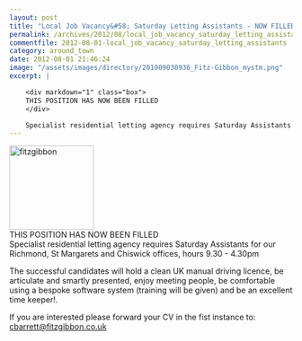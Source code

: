 ```yaml
---
layout: post
title: "Local Job Vacancy&#58; Saturday Letting Assistants - NOW FILLED"
permalink: /archives/2012/08/local_job_vacancy_saturday_letting_assistants.html
commentfile: 2012-08-01-local_job_vacancy_saturday_letting_assistants
category: around_town
date: 2012-08-01 21:46:24
image: "/assets/images/directory/201009030936_Fitz-Gibbon_mystm.png"
excerpt: |

    <div markdown="1" class="box">
    THIS POSITION HAS NOW BEEN FILLED
    </div>

    Specialist residential letting agency requires Saturday Assistants for our Richmond, St Margarets and Chiswick offices, hours 9.30 - 4.30pm
---
```


<img src="/assets/images/directory/201009030936_Fitz-Gibbon_mystm.png"  class="photo right" width="150" alt="fitzgibbon" />

<div markdown="1" class="box">
THIS POSITION HAS NOW BEEN FILLED

</div>
Specialist residential letting agency requires Saturday Assistants for our Richmond, St Margarets and Chiswick offices, hours 9.30 - 4.30pm

The successful candidates will hold a clean UK manual driving licence, be articulate and smartly presented, enjoy meeting people, be comfortable using a bespoke software system (training will be given) and be an excellent time keeper!.

If you are interested please forward your CV in the fist instance to: <cbarrett@fitzgibbon.co.uk>
